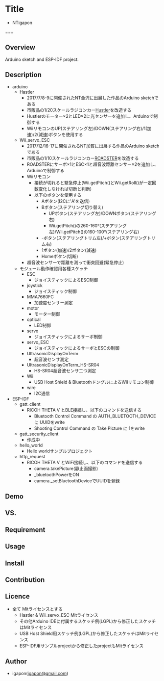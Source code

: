 
# Title

- NTigapon

===

## Overview
Arduino sketch and ESP-IDF project.


## Description

- arduino
    - Hastler
        - 2017/7/8-9に開催されたNT金沢に出展した作品のArduino sketchである
        - 市販品の1/20スケールラジコンカー[Hustler](https://www.amazon.co.jp/dp/B072JSL6Z9/ref=pe_2107282_266464282_TE_3p_dp_1)を改造する
        - Hustlerのモーター×2とLED×2に光センサーを追加し、Arduinoで制御する
        - WiiリモコンのUP(ステアリング左)/DOWN(ステアリング右)/1(加速)/2(減速)ボタンを使用する
    - Wii_servo_ESC
        - 2017/12/16-17に開催されるNT加賀に出展する作品のArduino sketchである
        - 市販品の1/10スケールラジコンカー[ROADSTER](http://www.tamiya.com/japan/products/57891/index.html)を改造する
        - ROADSTERにサーボ×1とESC×1と超音波距離センサー×2を追加し、Arduinoで制御する
        - Wiiリモコン
            - 接続が切れると緊急停止(Wii.getPitch()とWii.getRoll()が一定回数変化しなければ切断と判断)
            - 以下のボタンを使用する
                - Aボタン(I2Cに'A'を送信)
                - Bボタン(ステアリング切り替え)
                    - UPボタン(ステアリング左)/DOWNボタン(ステアリング右)
                    - Wii.getPitch()の260-160°(ステアリング左)/Wii.getPitch()の160-100°(ステアリング右)
                - -ボタン(ステアリングトリム左)/+ボタン(ステアリングトリム右)
                - 1ボタン(加速)/2ボタン(減速)
                - Homeボタン(切断)
        - 超音波センサーで距離を測って衝突回避(緊急停止)
    - モジュール動作確認用各種スケッチ
        - ESC
            - ジョイスティックによるESC制御
        - joystick
            - ジョイスティック制御
        - MMA7660FC
            - 加速度センサー測定
        - motor
            - モーター制御
        - optical
            - LED制御
        - servo
            - ジョイスティックによるサーボ制御
        - servo_ESC
            - ジョイスティックによるサーボとESCの制御
        - UltrasonicDisplayOnTerm
            - 超音波センサ測定
        - UltrasonicDisplayOnTerm_HS-SR04
            - HS-SR04超音波センサ二つ測定
        - Wii
            - USB Host Shield & BluetoothドングルによるWiiリモコン制御
        - wire
            - I2C通信
- ESP-IDF
    - gatt_client
        - RICOH THETA V とBLE接続し、以下のコマンドを送信する
            - Bluetooth Control Command の AUTH_BLUETOOTH_DEVICE に UUIDをwrite
            - Shooting Control Command の Take Picture に 1をwrite
    - gatt_security_client
        - 作成中
    - hello_world
        - Hello worldサンプルプロジェクト
    - http_request
        - RICOH THETA V とWiFi接続し、以下のコマンドを送信する
            - camera.takePicture(静止画撮影)
            - _bluetoothPowerをON
            - camera._setBluetoothDeviceでUUIDを登録

## Demo

## VS.

## Requirement

## Usage

## Install

## Contribution

## Licence

- 全て Mitライセンスとする
    - Hastler & Wii_servo_ESC Mitライセンス
    - その他Arduino IDEに付属するスケッチ例(LGPL)から修正したスケッチはMitライセンス
    - USB Host Shield用スケッチ例(LGPL)から修正したスケッチはMitライセンス
    - ESP-IDF用サンプルprojectから修正したprojectもMitライセンス

## Author

- igapon(igapon@gmail.com)
